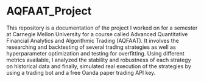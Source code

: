 # AQFAAT_Project
This repository is a documentation of the project I worked on for a semester at Carnegie Mellon University for a course called Advanced Quantitative Financial Analytics and Algorithmic Trading (AQFAAT). It involves the researching and backtesting of several trading strategies as well as hyperparameter optimization and testing for overfitting. Using different metrics available, I analyzed the stability and robustness of each strategy on historical data and finally, simulated real execution of the strategies by using a trading bot and a free Oanda paper trading API key.
